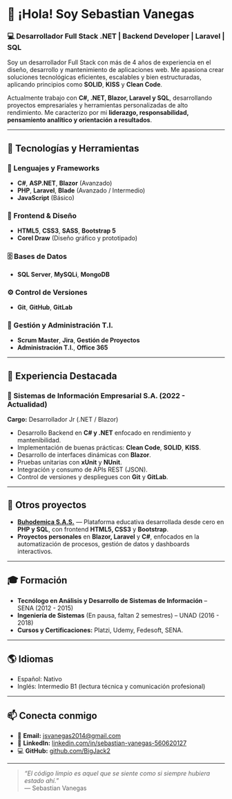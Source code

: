# 👋 ¡Hola! Soy Sebastian Vanegas

### 💻 Desarrollador Full Stack .NET | Backend Developer | Laravel | SQL

Soy un desarrollador Full Stack con más de 4 años de experiencia en el diseño, desarrollo y mantenimiento de aplicaciones web. Me apasiona crear soluciones tecnológicas eficientes, escalables y bien estructuradas, aplicando principios como **SOLID**, **KISS** y **Clean Code**.  

Actualmente trabajo con **C#, .NET, Blazor, Laravel y SQL**, desarrollando proyectos empresariales y herramientas personalizadas de alto rendimiento. Me caracterizo por mi **liderazgo, responsabilidad, pensamiento analítico y orientación a resultados**.

---

## 🧠 Tecnologías y Herramientas

### 🔹 Lenguajes y Frameworks
- **C#**, **ASP.NET**, **Blazor** (Avanzado)  
- **PHP**, **Laravel**, **Blade** (Avanzado / Intermedio)  
- **JavaScript** (Básico)

### 🎨 Frontend & Diseño
- **HTML5**, **CSS3**, **SASS**, **Bootstrap 5**
- **Corel Draw** (Diseño gráfico y prototipado)

### 🗄️ Bases de Datos
- **SQL Server**, **MySQLi**, **MongoDB**

### ⚙️ Control de Versiones
- **Git**, **GitHub**, **GitLab**

### 🧩 Gestión y Administración T.I.
- **Scrum Master**, **Jira**, **Gestión de Proyectos**
- **Administración T.I.**, **Office 365**

---

## 🚀 Experiencia Destacada

### 💼 Sistemas de Información Empresarial S.A. (2022 - Actualidad)
**Cargo:** Desarrollador Jr (.NET / Blazor)  
- Desarrollo Backend en **C# y .NET** enfocado en rendimiento y mantenibilidad.  
- Implementación de buenas prácticas: **Clean Code**, **SOLID**, **KISS**.  
- Desarrollo de interfaces dinámicas con **Blazor**.  
- Pruebas unitarias con **xUnit** y **NUnit**.  
- Integración y consumo de APIs REST (JSON).  
- Control de versiones y despliegues con **Git** y **GitLab**.

---

## 🧰 Otros proyectos
- **[Buhodemica S.A.S.](https://www.buhodemica.com)** — Plataforma educativa desarrollada desde cero en **PHP y SQL**, con frontend **HTML5, CSS3** y **Bootstrap**.  
- **Proyectos personales** en **Blazor, Laravel** y **C#**, enfocados en la automatización de procesos, gestión de datos y dashboards interactivos.  

---

## 🎓 Formación
- **Tecnólogo en Análisis y Desarrollo de Sistemas de Información** – SENA (2012 - 2015)  
- **Ingeniería de Sistemas** (En pausa, faltan 2 semestres) – UNAD (2016 - 2018)  
- **Cursos y Certificaciones:** Platzi, Udemy, Fedesoft, SENA.

---

## 🌎 Idiomas
- Español: Nativo  
- Inglés: Intermedio B1 (lectura técnica y comunicación profesional)

---

## 📫 Conecta conmigo

- 📧 **Email:** [jsvanegas2014@gmail.com](mailto:jsvanegas2014@gmail.com)  
- 💼 **LinkedIn:** [linkedin.com/in/sebastian-vanegas-560620127](https://linkedin.com/in/sebastian-vanegas-560620127)  
- 💻 **GitHub:** [github.com/BigJack2](https://github.com/BigJack2)

---

> _“El código limpio es aquel que se siente como si siempre hubiera estado ahí.”_  
> — Sebastian Vanegas

